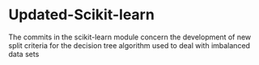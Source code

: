 # Updated-Scikit-learn
The commits in the scikit-learn module concern the development of new split criteria for the decision tree algorithm used to deal with imbalanced data sets

